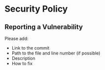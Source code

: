 # Security Policy

## Reporting a Vulnerability

Please add:
- Link to the commit
- Path to the file and line number (if possible)
- Description
- How to fix
